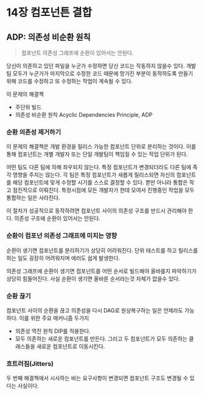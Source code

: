 # 14장 컴포넌튼 결합

## ADP: 의존성 비순환 원칙
> 컴포넌트 의존성 그래프에 순환이 있어서는 안된다.

당신이 의존하고 있던 파일을 누군가 수정하면 당신 코드는 작동하지 않을수 있다.
개발팀 모두가 누군가가 마지막으로 수정한 코드 때문에 망가진 부분이 동작하도록 만들기 위해 코드를 
수정하고 또 수정하는 작업이 계속될 수 있다.
 
이 문제의 해결책
+ 주단위 빌드
+ 의존성 비순환 원칙 Acyclic Dependencies Principle, ADP

### 순환 의존성 제거하기
이 문제의 해결책은 개발 환경을 릴리스 가능한 컴포넌트 단위로 분리하는 것이다.
이를 통해 컴포넌트는 개별 개발자 또는 단일 개발팀이 책임질 수 있는 작업 단위가 된다.

어떤 팀도 다른 팀에 의해 좌우되지 않는다.
특정 컴포넌트가 변경되더라도 다른 팀에 즉각 영향을 주지는 않는다.
각 팀은 특정 컴포넌트가 새롭게 릴리스되면 자신의 컴포넌트를 해당 컴포넌트에 맞게 수정할 시기를 스스로 결정할 수 있다.
뿐만 아니라 통합은 작고 점진적으로 이뤄진다.
특정시점에 모든 개발자가 한데 모여서 진행중인 작업을 모두 통합하는 일은 사라진다.

이 절차가 성공적으로 동작하려면 컴포넌트 사이의 의존성 구조를 반드시 관리해야 한다.
의존성 구조에 순환이 있어서는 안된다.


### 순환이 컴포넌 의존성 그래프에 미치는 영향
순환이 생기면 컴포넌트를 분리하기가 상당히 어려워진다.
단위 테스트를 하고 릴리스를 하는 일도 굉장히 어려워지며 에러도 쉽게 발생한다.

의존성 그래프에 순환이 생기면 컴포넌트를 어떤 순서로 빌드해야 올바를지 파악하기가 상당히 힘들어진다.
사실 순환이 생기면 올바른 순서라는것 자체가 없을수 있다.

### 순환 끊기
컴포넌트 사이의 순환을 끊고 의존성을 다시 DAG로 원상복구하는 일은 언제라도 가능하다.
이를 위한 주요 매커니즘 두가지
+ 의존성 역전 원칙 DIP를 적용한다.
+ 모두 의존하는 새로운 컴포넌트를 만든다.  그리고 두 컴포넌트가 모두 의존하는 클래스들을 새로운 컴포넌트로 이동시킨다.

### 흐트러짐(Jitters)
두 번째 해결책에서 시사하는 바는 요구사항이 변경되면 컴포넌트 구조도 변경될 수 있다는 사실이다.
